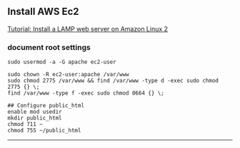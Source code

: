 ## Install AWS Ec2

[Tutorial: Install a LAMP web server on Amazon Linux 2 ](https://docs.aws.amazon.com/AWSEC2/latest/UserGuide/ec2-lamp-amazon-linux-2.html)

### document root settings

```
sudo usermod -a -G apache ec2-user

sudo chown -R ec2-user:apache /var/www
sudo chmod 2775 /var/www && find /var/www -type d -exec sudo chmod 2775 {} \;
find /var/www -type f -exec sudo chmod 0664 {} \;

```

```
## Configure public_html
enable mod usedir
mkdir public_html
chmod 711 ~
chmod 755 ~/public_html
```

---